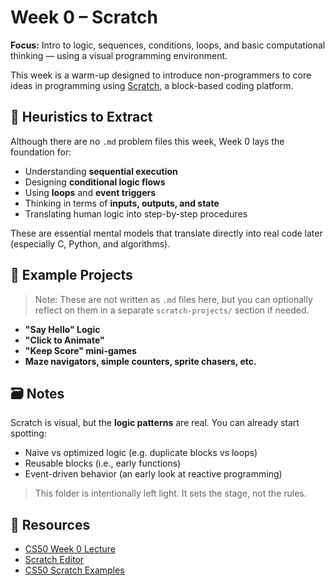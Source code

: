 # Week 0 – Scratch

**Focus:** Intro to logic, sequences, conditions, loops, and basic computational thinking — using a visual programming environment.

This week is a warm-up designed to introduce non-programmers to core ideas in programming using [Scratch](https://scratch.mit.edu/), a block-based coding platform.

## 🧠 Heuristics to Extract

Although there are no `.md` problem files this week, Week 0 lays the foundation for:

- Understanding **sequential execution**
- Designing **conditional logic flows**
- Using **loops** and **event triggers**
- Thinking in terms of **inputs, outputs, and state**
- Translating human logic into step-by-step procedures

These are essential mental models that translate directly into real code later (especially C, Python, and algorithms).

## 🧩 Example Projects

> Note: These are not written as `.md` files here, but you can optionally reflect on them in a separate `scratch-projects/` section if needed.

- **"Say Hello" Logic**
- **"Click to Animate"**
- **"Keep Score" mini-games**
- **Maze navigators, simple counters, sprite chasers, etc.**

## 🗃️ Notes

Scratch is visual, but the **logic patterns** are real. You can already start spotting:

- Naive vs optimized logic (e.g. duplicate blocks vs loops)
- Reusable blocks (i.e., early functions)
- Event-driven behavior (an early look at reactive programming)

> This folder is intentionally left light. It sets the stage, not the rules.

## 📎 Resources

- [CS50 Week 0 Lecture](https://cs50.harvard.edu/x/2023/weeks/0/)
- [Scratch Editor](https://scratch.mit.edu/projects/editor/)
- [CS50 Scratch Examples](https://cs50.harvard.edu/x/2023/projects/0/)